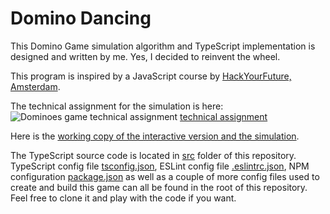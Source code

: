 # Domino Dancing

This Domino Game simulation algorithm and TypeScript implementation is designed and written by me. Yes, I decided to reinvent the wheel.

This program is inspired by a JavaScript course by [HackYourFuture, Amsterdam](https://www.hackyourfuture.net/).


The technical assignment for the simulation is here: 
![Dominoes game technical assignment](https://github.com/shenshin/domino-dancing/blob/master/dominoes-technical-assignment.png?raw=true)
[technical assignment](https://github.com/HackYourFuture/post-grad-ed/blob/master/technical-assignments/w1-w2/JS-DominoGame.pdf)

Here is the [working copy of the interactive version and the simulation](https://shenshin.github.io/domino-dancing/).

The TypeScript source code is located in [src](https://github.com/shenshin/domino-dancing/tree/master/src) folder of this repository. TypeScript config file [tsconfig.json](https://github.com/shenshin/domino-dancing/blob/master/tsconfig.json), ESLint config file [.eslintrc.json](.eslintrc.json), NPM configuration [package.json](https://github.com/shenshin/domino-dancing/blob/master/package.json) as well as a couple of more config files used to create and build this game can all be found in the root of this repository. Feel free to clone it and play with the code if you want.